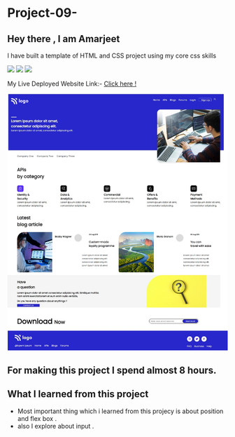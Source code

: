 # Project-09-  
 ## Hey there ,  I am Amarjeet 
 I have built a template of HTML and CSS project using my core css skills 
 
 ![](https://img.shields.io/badge/Project-09-grren)
 ![](https://img.shields.io/badge/HTML-5-orange)
 ![](https://img.shields.io/badge/CSS-3-blue)

 My Live Deployed Website Link:- [Click here !](https://app.netlify.com/sites/project-04-a-small-web-page/overview)

 
 ![](./images/web-page.jpg)

 ## For making this project I spend almost 8 hours.

 ## What I learned from this project 
 - Most important thing which i learned from this projecy is about position and flex box .
 - also I explore about input .
  


